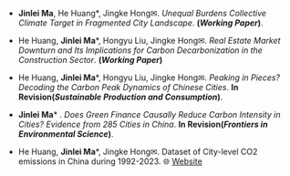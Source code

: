 - **Jinlei Ma**, He Huang*, Jingke Hong✉. *Unequal Burdens Collective Climate Target in Fragmented City Landscape*. **(*Working Paper*)**.

- He Huang, **Jinlei Ma***, Hongyu Liu, Jingke Hong✉. *Real Estate Market Downturn and Its Implications for Carbon Decarbonization in the Construction Sector*. **(*Working Paper*)**

- He Huang, **Jinlei Ma***, Hongyu Liu, Jingke Hong✉. *Peaking in Pieces? Decoding the Carbon Peak Dynamics of Chinese Cities*. **In Revision(*Sustainable Production and Consumption*)**.

- **Jinlei Ma*** . *Does Green Finance Causally Reduce Carbon Intensity in Cities? Evidence from 285 Cities in China*. **In Revision(*Frontiers in Environmental Science*)**.

- He Huang, **Jinlei Ma***, Jingke Hong✉. Dataset of City-level CO2 emissions in China during 1992-2023. 🌐 [Website](https://figshare.com/articles/dataset/Dataset_of_City-level_CO_sub_2_sub_emissions_in_China_during_1992-2023/27118107?file=51955880)
